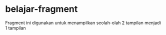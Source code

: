 # belajar-fragment
Fragment ini digunakan untuk menampilkan seolah-olah 2 tampilan menjadi 1 tampilan 
